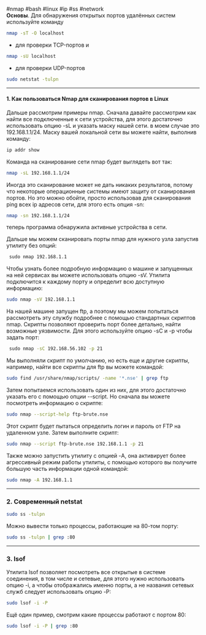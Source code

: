 #nmap #bash #linux #ip #ss   #network  
**Основы**. 
Для обнаружения открытых портов удалённых систем используйте команду 
```sh
nmap -sT -O localhost 
```
- для проверки TCP-портов и 
```sh
nmap -sU localhost 
```
- для проверки UDP-портов

```sh
sudo netstat -tulpn
```
---
####  1. Как пользоваться Nmap для сканирования портов в Linux
Дальше рассмотрим примеры nmap. Сначала давайте рассмотрим как найти все подключенные к сети устройства, для этого достаточно использовать опцию -sL и указать маску нашей сети. в моем случае это 192.168.1.1/24. Маску вашей локальной сети вы можете найти, выполнив команду:
```sh
ip addr show
```

Команда на сканирование сети nmap будет выглядеть вот так:
```sh
nmap -sL 192.168.1.1/24
```

Иногда это сканирование может не дать никаких результатов, потому что некоторые операционные системы имеют защиту от сканирования портов. Но это можно обойти, просто использовав для сканирования ping всех ip адресов сети, для этого есть опция -sn:
```sh
nmap -sn 192.168.1.1/24
```
теперь программа обнаружила активные устройства в сети.

Дальше мы можем сканировать порты nmap для нужного узла запустив утилиту без опций:
```sh
 sudo nmap 192.168.1.1
```

Чтобы узнать более подробную информацию о машине и запущенных на ней сервисах вы можете использовать опцию -sV. Утилита подключится к каждому порту и определит всю доступную информацию:
```sh
sudo nmap -sV 192.168.1.1
```

На нашей машине запущен ftp, а поэтому мы можем попытаться рассмотреть эту службу подробнее с помощью стандартных скриптов nmap. Скрипты позволяют проверить порт более детально, найти возможные уязвимости. Для этого используйте опцию -sC и -p чтобы задать порт:
```sh
 sudo nmap -sC 192.168.56.102 -p 21
```

Мы выполняли скрипт по умолчанию, но есть еще и другие скрипты, например, найти все скрипты для ftp вы можете командой:
```sh
sudo find /usr/share/nmap/scripts/ -name '*.nse' | grep ftp
```
 
 Затем попытаемся использовать один из них, для этого достаточно указать его с помощью опции --script. Но сначала вы можете посмотреть информацию о скрипте:
```sh
sudo nmap --script-help ftp-brute.nse
```
 
 Этот скрипт будет пытаться определить логин и пароль от FTP на удаленном узле. Затем выполните скрипт:
```sh
sudo nmap --script ftp-brute.nse 192.168.1.1 -p 21 
```

Также можно запустить утилиту с опцией -A, она активирует более агрессивный режим работы утилиты, с помощью которого вы получите большую часть информации одной командой:
```sh
sudo nmap -A 192.168.1.1
```
---
### 2.  **Cовременный netstat**

``` sh
sudo ss -tulpn
```

Можно вывести только процессы, работающие на 80-том порту:
```sh
sudo ss -tulpn | grep :80
```
---
### 3.  **lsof**
Утилита lsof позволяет посмотреть все открытые в системе соединения, в том числе и сетевые, для этого нужно использовать опцию -i, а чтобы отображались именно порты, а не названия сетевых служб следует использовать опцию -P:
```sh
sudo lsof -i -P
```
Ещё один пример, смотрим какие процессы работают с портом 80:
```sh
sudo lsof -i -P | grep :80
```

